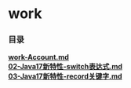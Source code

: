 # work

### 目录
**[work-Account.md](work-Account.md)**  
**[02-Java17新特性-switch表达式.md](02_Java17新特性_switch表达式.md)**  
**[03-Java17新特性-record关键字.md](03_Java17新特性_record关键字.md)**  